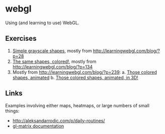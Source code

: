 # webgl

Using (and learning to use) WebGL.

## Exercises

1. [Simple grayscale shapes](01-simple_shapes_2d.html), mostly from http://learningwebgl.com/blog/?p=28
2. [The same shapes, colored!](02-colored_shapes_2d.html), mostly from http://learningwebgl.com/blog/?p=134
3. Mostly from http://learningwebgl.com/blog/?p=239:
  a. [Those colored shapes, animated](03a-colored_shapes_anim_2d.html)
  b. [Those colored shapes, animated, in 3D!](03b-colored_shapes_anim_3d.html)


## Links

Examples involving either maps, heatmaps, or large numbers of small things:

* http://aleksandarrodic.com/p/daily-routines/
* [gl-matrix documentation](http://glmatrix.net/docs/2.2.0/)
